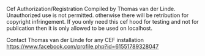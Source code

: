 Cef Authorization/Registration Compiled by Thomas van der Linde. 
Unauthorized use is not permitted. 
otherwise there will be retribution for copyright infringement. 
If you only need this cef hood for testing and not for publication then it is only allowed to be used on localhost.


Contact Thomas van der Linde for any CEF installation
https://www.facebook.com/profile.php?id=61551789328047
